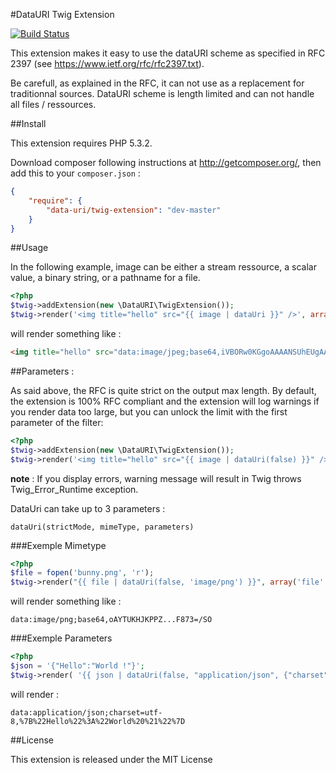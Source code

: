 #DataURI Twig Extension

[![Build Status](https://secure.travis-ci.org/romainneutron/TwigExtension-DataUri.png?branch=master)](http://travis-ci.org/romainneutron/TwigExtension-DataUri)

This extension makes it easy to use the dataURI scheme as specified in RFC 2397
(see https://www.ietf.org/rfc/rfc2397.txt).

Be carefull, as explained in the RFC, it can not use as a replacement for
traditionnal sources. DataURI scheme is length limited and can not handle all
files / ressources.

##Install

This extension requires PHP 5.3.2.

Download composer following instructions at http://getcomposer.org/, then add
this to your ``composer.json`` :

```json
{
    "require": {
        "data-uri/twig-extension": "dev-master"
    }
}

```

##Usage

In the following example, image can be either a stream ressource, a scalar value,
a binary string, or a pathname for a file.

```php
<?php
$twig->addExtension(new \DataURI\TwigExtension());
$twig->render('<img title="hello" src="{{ image | dataUri }}" />', array('image' => '/path/to/image.jpg'));
```

will render something like :


```html
<img title="hello" src="data:image/jpeg;base64,iVBORw0KGgoAAAANSUhEUgAAAB...SUhEU==" />
```

##Parameters :

As said above, the RFC is quite strict on the output max length. By default, the
extension is 100% RFC compliant and the extension will log warnings if you render
data too large, but you can unlock the limit with the first
parameter of the filter:

```php
<?php
$twig->addExtension(new \DataURI\TwigExtension());
$twig->render('<img title="hello" src="{{ image | dataUri(false) }}" />', array('image' => '/path/to/BIGPICTURE.jpg'));

```

**note** : If you display errors, warning message will result in Twig throws
Twig_Error_Runtime exception.

DataUri can take up to 3 parameters :

``dataUri(strictMode, mimeType, parameters)``

###Exemple Mimetype

```php
<?php
$file = fopen('bunny.png', 'r');
$twig->render("{{ file | dataUri(false, 'image/png') }}", array('file' => $file));
```

will render something like :

```
data:image/png;base64,oAYTUKHJKPPZ...F873=/SO
```

###Exemple Parameters

```php
<?php
$json = '{"Hello":"World !"}';
$twig->render( '{{ json | dataUri(false, "application/json", {"charset":"utf-8"}) }}', array('json' => $json));
```

will render :

```
data:application/json;charset=utf-8,%7B%22Hello%22%3A%22World%20%21%22%7D
```

##License

This extension is released under the MIT License
